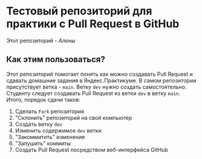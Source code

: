 # Тестовый репозиторий для практики с Pull Request в GitHub

Этот репозиторий - *Алены*

## Как этим пользоваться?

Этот репозиторий помогает понять как можно создавать Pull Request и сдавать домашние задания в Яндекс.Практикуме.
В самом репозитории присутствует ветка - `main`. Ветку `dev` нужно создать самостоятельно. Студенту следует создавать Pull Request из ветки `dev` в ветку `main`. Итого, порядок сдачи таков:
1. Сделать `Fork` репозитория
2. "Склонить" репозиторий на свой компьютер
3. Создать ветку `dev`
4. Изменить содержимое `dev` ветки
5. "Закоммитить" изменения
6. "Запушить" коммиты
7. Создать Pull Request посредством веб-интерфейса GitHub

